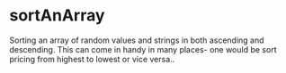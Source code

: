 # sortAnArray
Sorting an array of random values and strings in both ascending and descending. This can come in handy in many places- one would be sort pricing from highest to lowest or vice versa..
